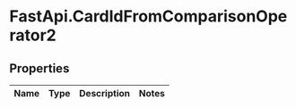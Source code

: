 # FastApi.CardIdFromComparisonOperator2

## Properties
Name | Type | Description | Notes
------------ | ------------- | ------------- | -------------
